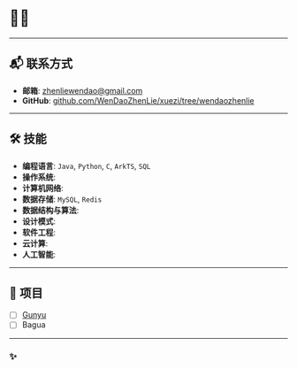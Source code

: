 # 👨‍💻 

---

## 📬 **联系方式**
- **邮箱**: [zhenliewendao@gmail.com](mailto:zhenliewendao@gmail.com)
- **GitHub**: [github.com/WenDaoZhenLie/xuezi/tree/wendaozhenlie](https://github.com/WenDaoZhenLie/xuezi/tree/wendaozhenlie)

---  

## 🛠️ **技能**

- **编程语言**: `Java`, `Python`, `C`, `ArkTS`, `SQL`
- **操作系统**: 
- **计算机网络**: 
- **数据存储**: `MySQL`, `Redis`
- **数据结构与算法**: 
- **设计模式**: 
- **软件工程**: 
- **云计算**:
- **人工智能**: 

---

## 📌 **项目**

- [ ] [Gunyu](https://github.com/WenDaoZhenLie/gunyu.git)
- [ ] Bagua

---

### ✨